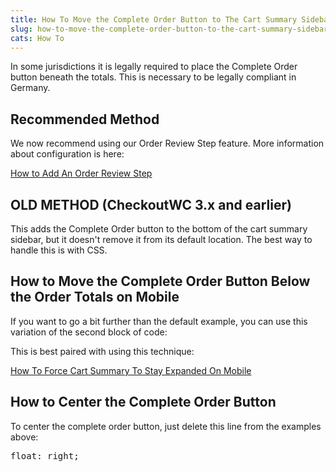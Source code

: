 ```yaml
---
title: How To Move the Complete Order Button to The Cart Summary Sidebar
slug: how-to-move-the-complete-order-button-to-the-cart-summary-sidebar
cats: How To
---
```



  <p>
    In some jurisdictions it is legally required to place the Complete Order button beneath the totals. This is necessary to be legally compliant in Germany.&nbsp;
  </p>
  <h2>
    Recommended Method
  </h2>
  <p>
    We now recommend using our Order Review Step feature. More information about configuration is here:
  </p>
  <p>
    <a href="https://www.checkoutwc.com/documentation/how-to-add-order-review-step" target="_blank">How to Add An Order Review Step</a>
  </p>
  <h2>
    OLD METHOD (CheckoutWC 3.x and earlier)
  </h2>
  <script src="https://gist.github.com/clifgriffin/81a131dd49d9cf0075fdb3fe8336cc85.js" type="text/javascript"></script>
  <p>
    This adds the Complete Order button to the bottom of the cart summary sidebar, but it doesn't remove it from its default location. The best way to handle this is with CSS.&nbsp;
  </p>
  <script src="https://gist.github.com/clifgriffin/eadb74b469e5200fe6e3e4992e23d9ba.js" type="text/javascript"></script>
  <h2>
    How to Move the Complete Order Button Below the Order Totals on Mobile
  </h2>
  <p>
    If you want to go a bit further than the default example, you can use this variation of the second block of code:
  </p>
  <script src="https://gist.github.com/clifgriffin/2de8babdb1b87d601ccb1919c36f3aab.js" type="text/javascript"></script>
  <p>
    This is best paired with using this technique:&nbsp;
  </p>
  <p>
    <a href="https://www.checkoutwc.com/documentation/how-to-force-cart-summary-to-stay-expanded-on-mobile" target="_blank">How To Force Cart Summary To Stay Expanded On Mobile</a>
  </p>
  <h2>
    How to Center the Complete Order Button
  </h2>
  <p>
    To center the complete order button, just delete this line from the examples above:
  </p>
  <pre>float: right;
</pre>
